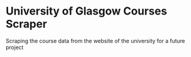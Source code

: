 # University of Glasgow Courses Scraper
Scraping the course data from the website of the university for a future project
